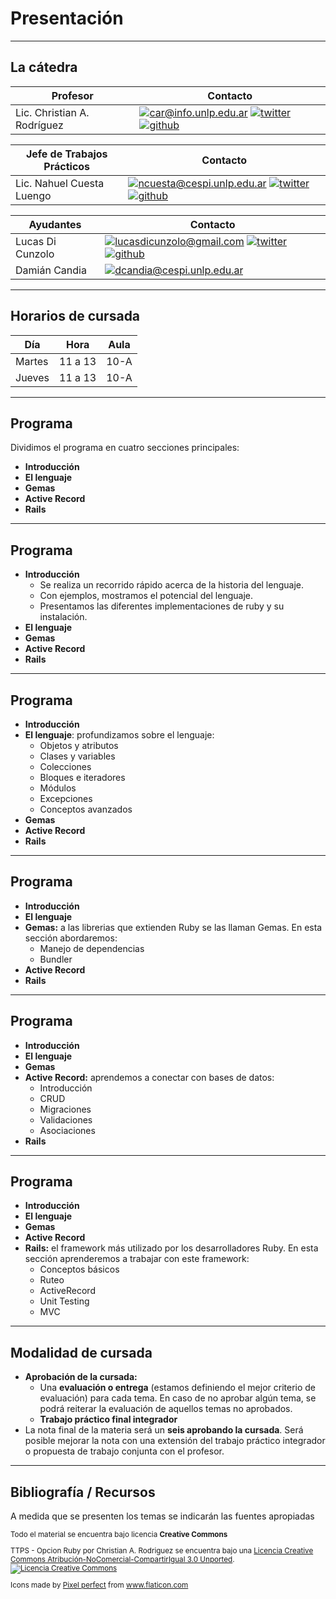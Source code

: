 # Presentación
----
## La cátedra 

| Profesor | Contacto |
| ---- | --- |
| Lic. Christian A. Rodríguez | [![car@info.unlp.edu.ar](static/mail.svg)](mailto:car@info.unlp.edu.ar "car@info.unlp.edu.ar")<!-- .element: class="social"--> [![twitter](static/twitter.svg)](https://twitter.com/car_unlp "twitter")<!-- .element: class="social"--> [![github](static/github.svg)](https://github.com/chrodriguez "github")<!-- .element: class="social"--> | 

| Jefe de Trabajos Prácticos | Contacto |
| ---- | --- |
| Lic. Nahuel Cuesta Luengo | [![ncuesta@cespi.unlp.edu.ar](static/mail.svg)](mailto:ncuesta@cespi.unlp.edu.ar "ncuesta@cespi.unlp.edu.ar")<!-- .element: class="social"--> [![twitter](static/twitter.svg)](https://twitter.com/ncuestal "twitter")<!-- .element: class="social"--> [![github](static/github.svg)](https://github.com/ncuesta "github")<!-- .element: class="social"--> |

| Ayudantes | Contacto |
| ---- | --- |
| Lucas Di Cunzolo | [![lucasdicunzolo@gmail.com](static/mail.svg)](mailto:lucasdicunzolo@gmail.com "lucasdicunzolo@gmail.com")<!-- .element: class="social"--> [![twitter](static/twitter.svg)](https://twitter.com/lucasdc96 "twitter")<!-- .element: class="social"--> [![github](static/github.svg)](https://github.com/lucasdc6 "github")<!-- .element: class="social"--> | 
| Damián Candia | [![dcandia@cespi.unlp.edu.ar](static/mail.svg)](mailto:dcandia@cespi.unlp.edu.ar "dcandia@cespi.unlp.edu.ar")<!-- .element: class="social"--> |

----
## Horarios de cursada

| Día | Hora | Aula |
| --- | --- | --- |
| Martes | 11 a 13 | 10-A |
| Jueves | 11 a 13 | 10-A |

----
<!-- .slide: data-auto-animate -->
## Programa

Dividimos el programa en cuatro secciones principales:

* **Introducción**
* **El lenguaje**
* **Gemas**
* **Active Record**
* **Rails**
----
<!-- .slide: data-auto-animate -->
## Programa

* **Introducción**
  * Se realiza un recorrido rápido acerca de la historia del
  lenguaje.
  * Con ejemplos, mostramos el potencial del lenguaje.
  * Presentamos las diferentes implementaciones de ruby y su instalación.
* **El lenguaje**
* **Gemas**
* **Active Record**
* **Rails**
----
<!-- .slide: data-auto-animate -->
## Programa

* **Introducción**
* **El lenguaje**: profundizamos sobre el lenguaje:
  * Objetos y atributos
  * Clases y variables
  * Colecciones
  * Bloques e iteradores
  * Módulos
  * Excepciones
  * Conceptos avanzados
* **Gemas**
* **Active Record**
* **Rails**
----
<!-- .slide: data-auto-animate -->
## Programa

* **Introducción**
* **El lenguaje**
* **Gemas:** a las librerias que extienden Ruby se las llaman Gemas. En esta sección
abordaremos:
  * Manejo de dependencias
  * Bundler
* **Active Record**
* **Rails**

----
<!-- .slide: data-auto-animate -->
## Programa

* **Introducción**
* **El lenguaje**
* **Gemas**
* **Active Record:** aprendemos a conectar con bases de datos:
  * Introducción
  * CRUD
  * Migraciones
  * Validaciones
  * Asociaciones
* **Rails** 
----
<!-- .slide: data-auto-animate -->
## Programa

* **Introducción**
* **El lenguaje**
* **Gemas**
* **Active Record**
* **Rails:** el framework más utilizado por los desarrolladores Ruby. En esta sección
aprenderemos a trabajar con este framework:
  * Conceptos básicos
  * Ruteo
  * ActiveRecord
  * Unit Testing
  * MVC
----
## Modalidad de cursada

* **Aprobación de la cursada:** 
  * Una **evaluación o entrega** (estamos definiendo el mejor criterio
    de evaluación) para cada tema. En caso de no
    aprobar algún tema, se podrá reiterar la evaluación de aquellos temas no
    aprobados.
  * **Trabajo práctico final integrador**
* La nota final de la materia será un **seis aprobando la cursada**. Será
  posible mejorar la nota con una extensión del trabajo práctico integrador o
  propuesta de trabajo conjunta con el profesor.

----
## Bibliografía / Recursos
A medida que se presenten los temas se indicarán las fuentes apropiadas



<small>

Todo el material se encuentra bajo licencia **Creative Commons**

<span xmlns:dct="https://purl.org/dc/terms/" property="dct:title">TTPS - Opcion Ruby</span> por 
<span xmlns:cc="https://creativecommons.org/ns#" property="cc:attributionName">Christian A. Rodriguez</span> se encuentra bajo
una <a rel="license" href="https://creativecommons.org/licenses/by-nc-sa/3.0/deed.es">Licencia Creative Commons Atribución-NoComercial-CompartirIgual 3.0 Unported</a>.
<br />
<a rel="license" href="https://creativecommons.org/licenses/by-nc-sa/3.0/deed.es">
<img alt="Licencia Creative Commons" style="border-width:0" src="https://i.creativecommons.org/l/by-nc-sa/3.0/88x31.png" /></a>

<div>Icons made by <a href="https://www.flaticon.com/authors/pixel-perfect" title="Pixel perfect">Pixel perfect</a> from <a href="https://www.flaticon.com/" title="Flaticon">www.flaticon.com</a></div>

</small>

